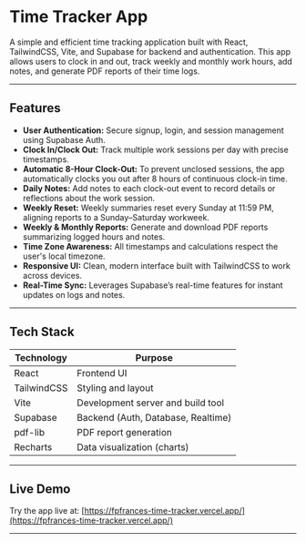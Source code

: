 # Time Tracker App

A simple and efficient time tracking application built with React, TailwindCSS, Vite, and Supabase for backend and authentication. This app allows users to clock in and out, track weekly and monthly work hours, add notes, and generate PDF reports of their time logs.

---

## Features

- **User Authentication:** Secure signup, login, and session management using Supabase Auth.
- **Clock In/Clock Out:** Track multiple work sessions per day with precise timestamps.
- **Automatic 8-Hour Clock-Out:** To prevent unclosed sessions, the app automatically clocks you out after 8 hours of continuous clock-in time.
- **Daily Notes:** Add notes to each clock-out event to record details or reflections about the work session.
- **Weekly Reset:** Weekly summaries reset every Sunday at 11:59 PM, aligning reports to a Sunday–Saturday workweek.
- **Weekly & Monthly Reports:** Generate and download PDF reports summarizing logged hours and notes.
- **Time Zone Awareness:** All timestamps and calculations respect the user's local timezone.
- **Responsive UI:** Clean, modern interface built with TailwindCSS to work across devices.
- **Real-Time Sync:** Leverages Supabase’s real-time features for instant updates on logs and notes.

---

## Tech Stack

| Technology         | Purpose                            |
| ------------------ | -----------------------------------|
| React              | Frontend UI                        |
| TailwindCSS        | Styling and layout                 |
| Vite               | Development server and build tool  |
| Supabase           | Backend (Auth, Database, Realtime) |
| pdf-lib            | PDF report generation              |
| Recharts           | Data visualization (charts)        |

---

## Live Demo

Try the app live at: [https://fpfrances-time-tracker.vercel.app/](https://fpfrances-time-tracker.vercel.app/)

---